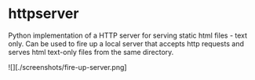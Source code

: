 # httpserver

Python implementation of a HTTP server for serving static html files - text only. Can be used to fire up a local server that accepts http requests and serves html text-only files from the same directory. 


![][./screenshots/fire-up-server.png]

